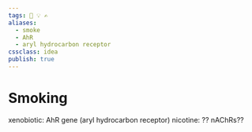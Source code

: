 ```yaml
---
tags: 💨 💡 ✍️
aliases: 
  - smoke
  - AhR
  - aryl hydrocarbon receptor
cssclass: idea
publish: true
---
```

# Smoking
xenobiotic: AhR gene (aryl hydrocarbon receptor)
nicotine: ?? nAChRs??
